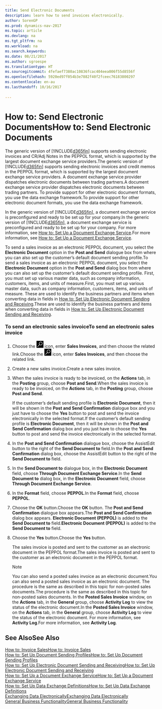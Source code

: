 ```yaml
---
title: Send Electronic Documents
description: learn how to send invoices electronically.
author: SorenGP
ms.prod: dynamics-nav-2017
ms.topic: article
ms.devlang: na
ms.tgt_pltfrm: na
ms.workload: na
ms.search.keywords: 
ms.date: 08/21/2017
ms.author: sgroespe
ms.translationtype: HT
ms.sourcegitcommit: 4fefaef7380ac10836fcac404eea006f55d8556f
ms.openlocfilehash: 5920ed97f054b3e7882f40f2fceec76183800297
ms.contentlocale: en-au
ms.lasthandoff: 10/16/2017

---
```

# <a name="how-to-send-electronic-documents"></a><span data-ttu-id="e3646-103">How to: Send Electronic Documents</span><span class="sxs-lookup"><span data-stu-id="e3646-103">How to: Send Electronic Documents</span></span>
<span data-ttu-id="e3646-104">The generic version of [!INCLUDE[d365fin](includes/d365fin_md.md)] supports sending electronic invoices and CR/Adj Notes in the PEPPOL format, which is supported by the largest document exchange service providers.</span><span class="sxs-lookup"><span data-stu-id="e3646-104">The generic version of [!INCLUDE[d365fin](includes/d365fin_md.md)] supports sending electronic invoices and credit memos in the PEPPOL format, which is supported by the largest document exchange service providers.</span></span> <span data-ttu-id="e3646-105">A document exchange service provider dispatches electronic documents between trading partners.</span><span class="sxs-lookup"><span data-stu-id="e3646-105">A document exchange service provider dispatches electronic documents between trading partners.</span></span> <span data-ttu-id="e3646-106">To provide support for other electronic document formats, you use the data exchange framework.</span><span class="sxs-lookup"><span data-stu-id="e3646-106">To provide support for other electronic document formats, you use the data exchange framework.</span></span>  

 <span data-ttu-id="e3646-107">In the generic version of [!INCLUDE[d365fin](includes/d365fin_md.md)], a document exchange service is preconfigured and ready to be set up for your company.</span><span class="sxs-lookup"><span data-stu-id="e3646-107">In the generic version of [!INCLUDE[d365fin](includes/d365fin_md.md)], a document exchange service is preconfigured and ready to be set up for your company.</span></span> <span data-ttu-id="e3646-108">For more information, see [How to: Set Up a Document Exchange Service](across-how-to-set-up-a-document-exchange-service.md).</span><span class="sxs-lookup"><span data-stu-id="e3646-108">For more information, see [How to: Set Up a Document Exchange Service](across-how-to-set-up-a-document-exchange-service.md).</span></span>  

 <span data-ttu-id="e3646-109">To send a sales invoice as an electronic PEPPOL document, you select the **Electronic Document** option in the **Post and Send** dialogue box from where you can also set up the customer’s default document sending profile.</span><span class="sxs-lookup"><span data-stu-id="e3646-109">To send a sales invoice as an electronic PEPPOL document, you select the **Electronic Document** option in the **Post and Send** dialog box from where you can also set up the customer’s default document sending profile.</span></span> <span data-ttu-id="e3646-110">First, you must set up various master data, such as company information, customers, items, and units of measure.</span><span class="sxs-lookup"><span data-stu-id="e3646-110">First, you must set up various master data, such as company information, customers, items, and units of measure.</span></span> <span data-ttu-id="e3646-111">These are used to identify the business partners and items when converting data in fields in [How to: Set Up Electronic Document Sending and Receiving](across-how-to-set-up-electronic-document-sending-and-receiving.md).</span><span class="sxs-lookup"><span data-stu-id="e3646-111">These are used to identify the business partners and items when converting data in fields in [How to: Set Up Electronic Document Sending and Receiving](across-how-to-set-up-electronic-document-sending-and-receiving.md).</span></span>  

### <a name="to-send-an-electronic-sales-invoice"></a><span data-ttu-id="e3646-112">To send an electronic sales invoice</span><span class="sxs-lookup"><span data-stu-id="e3646-112">To send an electronic sales invoice</span></span>  

1.  <span data-ttu-id="e3646-113">Choose the ![Search for Page or Report](media/ui-search/search_small.png "Search for Page or Report icon") icon, enter **Sales Invoices**, and then choose the related link.</span><span class="sxs-lookup"><span data-stu-id="e3646-113">Choose the ![Search for Page or Report](media/ui-search/search_small.png "Search for Page or Report icon") icon, enter **Sales Invoices**, and then choose the related link.</span></span>  

2.  <span data-ttu-id="e3646-114">Create a new sales invoice.</span><span class="sxs-lookup"><span data-stu-id="e3646-114">Create a new sales invoice.</span></span>  

3.  <span data-ttu-id="e3646-115">When the sales invoice is ready to be invoiced, on the **Actions** tab, in the **Posting** group, choose **Post and Send**.</span><span class="sxs-lookup"><span data-stu-id="e3646-115">When the sales invoice is ready to be invoiced, on the **Actions** tab, in the **Posting** group, choose **Post and Send**.</span></span>  

     <span data-ttu-id="e3646-116">If the customer’s default sending profile is **Electronic Document**, then it will be shown in the **Post and Send Confirmation** dialogue box and you just have to choose the **Yes** button to post and send the invoice electronically in the selected format.</span><span class="sxs-lookup"><span data-stu-id="e3646-116">If the customer’s default sending profile is **Electronic Document**, then it will be shown in the **Post and Send Confirmation** dialog box and you just have to choose the **Yes** button to post and send the invoice electronically in the selected format.</span></span>  

4.  <span data-ttu-id="e3646-117">In the **Post and Send Confirmation** dialogue box, choose the AssistEdit button to the right of the **Send Document to** field.</span><span class="sxs-lookup"><span data-stu-id="e3646-117">In the **Post and Send Confirmation** dialog box, choose the AssistEdit button to the right of the **Send Document to** field.</span></span>  

5.  <span data-ttu-id="e3646-118">In the **Send Document to** dialogue box, in the **Electronic Document** field, choose **Through Document Exchange Service**.</span><span class="sxs-lookup"><span data-stu-id="e3646-118">In the **Send Document to** dialog box, in the **Electronic Document** field, choose **Through Document Exchange Service**.</span></span>  

6.  <span data-ttu-id="e3646-119">In the **Format** field, choose **PEPPOL**.</span><span class="sxs-lookup"><span data-stu-id="e3646-119">In the **Format** field, choose **PEPPOL**.</span></span>  

7.  <span data-ttu-id="e3646-120">Choose the **OK** button.</span><span class="sxs-lookup"><span data-stu-id="e3646-120">Choose the **OK** button.</span></span> <span data-ttu-id="e3646-121">The **Post and Send Confirmation** dialogue box appears.</span><span class="sxs-lookup"><span data-stu-id="e3646-121">The **Post and Send Confirmation** dialog box appears.</span></span> <span data-ttu-id="e3646-122">**Electronic Document (PEPPOL)** is added to the **Send Document to** field.</span><span class="sxs-lookup"><span data-stu-id="e3646-122">**Electronic Document (PEPPOL)** is added to the **Send Document to** field.</span></span>  

8.  <span data-ttu-id="e3646-123">Choose the **Yes** button.</span><span class="sxs-lookup"><span data-stu-id="e3646-123">Choose the **Yes** button.</span></span>  

     <span data-ttu-id="e3646-124">The sales invoice is posted and sent to the customer as an electronic document in the PEPPOL format.</span><span class="sxs-lookup"><span data-stu-id="e3646-124">The sales invoice is posted and sent to the customer as an electronic document in the PEPPOL format.</span></span>  

    > [!NOTE]  
    >  <span data-ttu-id="e3646-125">You can also send a posted sales invoice as an electronic document.</span><span class="sxs-lookup"><span data-stu-id="e3646-125">You can also send a posted sales invoice as an electronic document.</span></span> <span data-ttu-id="e3646-126">The procedure is the same as described in this topic for non-posted sales documents.</span><span class="sxs-lookup"><span data-stu-id="e3646-126">The procedure is the same as described in this topic for non-posted sales documents.</span></span> <span data-ttu-id="e3646-127">In the **Posted Sales Invoice** window, on the **Actions** tab, in the **General** group, choose **Activity Log** to view the status of the electronic document.</span><span class="sxs-lookup"><span data-stu-id="e3646-127">In the **Posted Sales Invoice** window, on the **Actions** tab, in the **General** group, choose **Activity Log** to view the status of the electronic document.</span></span> <span data-ttu-id="e3646-128">For more information, see **Activity Log**.</span><span class="sxs-lookup"><span data-stu-id="e3646-128">For more information, see **Activity Log**.</span></span>  

## <a name="see-also"></a><span data-ttu-id="e3646-129">See Also</span><span class="sxs-lookup"><span data-stu-id="e3646-129">See Also</span></span>  
[<span data-ttu-id="e3646-130">How to: Invoice Sales</span><span class="sxs-lookup"><span data-stu-id="e3646-130">How to: Invoice Sales</span></span>](sales-how-invoice-sales.md)  
[<span data-ttu-id="e3646-131">How to: Set Up Document Sending Profiles</span><span class="sxs-lookup"><span data-stu-id="e3646-131">How to: Set Up Document Sending Profiles</span></span>](sales-how-setup-document-send-profiles.md)  
[<span data-ttu-id="e3646-132">How to: Set Up Electronic Document Sending and Receiving</span><span class="sxs-lookup"><span data-stu-id="e3646-132">How to: Set Up Electronic Document Sending and Receiving</span></span>](across-how-to-set-up-electronic-document-sending-and-receiving.md)  
[<span data-ttu-id="e3646-133">How to: Set Up a Document Exchange Service</span><span class="sxs-lookup"><span data-stu-id="e3646-133">How to: Set Up a Document Exchange Service</span></span>](across-how-to-set-up-a-document-exchange-service.md)  
[<span data-ttu-id="e3646-134">How to: Set Up Data Exchange Definitions</span><span class="sxs-lookup"><span data-stu-id="e3646-134">How to: Set Up Data Exchange Definitions</span></span>](across-how-to-set-up-data-exchange-definitions.md)  
[<span data-ttu-id="e3646-135">Exchanging Data Electronically</span><span class="sxs-lookup"><span data-stu-id="e3646-135">Exchanging Data Electronically</span></span>](across-data-exchange.md)  
[<span data-ttu-id="e3646-136">General Business Functionality</span><span class="sxs-lookup"><span data-stu-id="e3646-136">General Business Functionality</span></span>](ui-across-business-areas.md)  

